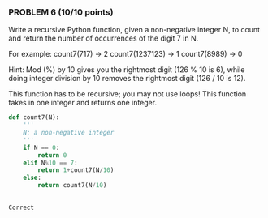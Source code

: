 ### PROBLEM 6  (10/10 points)

Write a recursive Python function, given a non-negative integer N, to count and return the number of occurrences of the digit 7 in N.

For example:
count7(717) -> 2
count7(1237123) -> 1
count7(8989) -> 0

Hint: Mod (%) by 10 gives you the rightmost digit (126 % 10 is 6), while doing integer division by 10 removes the rightmost digit (126 / 10 is 12).

This function has to be recursive; you may not use loops! This function takes in one integer and returns one integer.

```python
def count7(N):
    '''
    N: a non-negative integer
    '''
    if N == 0:
        return 0
    elif N%10 == 7:
        return 1+count7(N/10)
    else:
        return count7(N/10)    
        

```

	Correct

